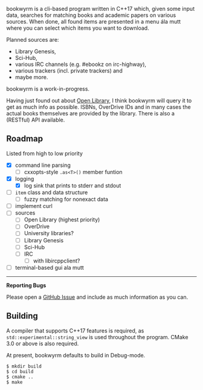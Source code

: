 
bookwyrm is a cli-based program written in C++17 which, given some input data,
searches for matching books and academic papers on various sources.
When done, all found items are presented in a menu ála mutt where you can select which items you want to download.

Planned sources are:
* Library Genesis,
* Sci-Hub,
* various IRC channels (e.g. #ebookz on irc-highway),
* various trackers (incl. private trackers) and
* maybe more.

bookwyrm is a work-in-progress.

Having just found out about [Open Library](https://openlibrary.org/), I think bookwyrm will query it to get as much info as possible. ISBNs, OverDrive IDs and in many cases the actual books themselves are provided by the library. There is also a (RESTful) API available.

Roadmap
---
Listed from high to low priority

- [x] command line parsing
    - [ ] cxxopts-style `.as<T>()` member funtion
- [x] logging
    - [x] log sink that prints to stderr and stdout
- [ ] `item` class and data structure
    - [ ] fuzzy matching for nonexact data
- [ ] implement curl
- [ ] sources
    - [ ] Open Library (highest priority)
    - [ ] OverDrive
    - [ ] University libraries?
    - [ ] Library Genesis
    - [ ] Sci-Hub
    - [ ] IRC
        - [ ] with libircppclient?
- [ ] terminal-based gui ala mutt

---

**Reporting Bugs**

Please open a [GitHub Issue](https://github.com/Tmplt/bookwyrm/issues) and include as much information as you can.

Building
---
A compiler that supports C++17 features is required, as `std::experimental::string_view` is used throughout the program.
CMake 3.0 or above is also required.

At present, bookwyrm defaults to build in Debug-mode.

```
$ mkdir build
$ cd build
$ cmake ..
$ make
```
